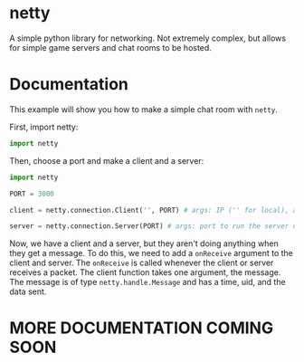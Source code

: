 # netty
A simple python library for networking. Not extremely complex, but allows for simple game servers and chat rooms to be hosted.

# Documentation

This example will show you how to make a simple chat room with `netty`.

First, import netty:
```python
import netty
```
Then, choose a port and make a client and a server:
```python
import netty

PORT = 3000

client = netty.connection.Client('', PORT) # args: IP ('' for local), and port.

server = netty.connection.Server(PORT) # args: port to run the server on.
```
Now, we have a client and a server, but they aren't doing anything when they get a message. To do this, we need to add a `onReceive` argument to the client and server.
The `onReceive` is called whenever the client or server receives a packet. 
The client function takes one argument, the message. 
The message is of type `netty.handle.Message` and has a time, uid, and the data sent.

MORE DOCUMENTATION COMING SOON
==============================
